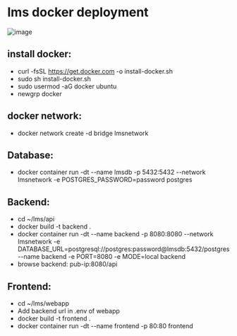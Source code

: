 # lms docker deployment
![image](https://nordicapis.com/wp-content/uploads/Docker-API-infographic-container-devops-nordic-apis.png)

## install docker:
- curl -fsSL https://get.docker.com -o install-docker.sh
- sudo sh install-docker.sh
- sudo usermod -aG docker ubuntu
- newgrp docker

## docker network: 

- docker network create -d bridge lmsnetwork

## Database: 
- docker container run -dt --name lmsdb -p 5432:5432 --network lmsnetwork -e POSTGRES_PASSWORD=password postgres

## Backend:

- cd ~/lms/api
- docker build -t backend .
- docker container run -dt --name backend -p 8080:8080 --network lmsnetwork -e DATABASE_URL=postgresql://postgres:password@lmsdb:5432/postgres --name backend -e PORT=8080 -e MODE=local backend
- browse backend: pub-ip:8080/api

## Frontend:

- cd ~/lms/webapp
- Add backend url in .env of webapp 
- docker build -t frontend .
- docker container run -dt --name frontend -p 80:80 frontend
